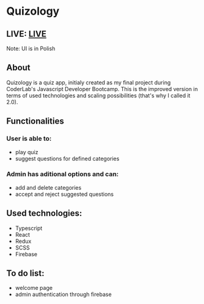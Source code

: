 # Quizology

## LIVE: [LIVE](https://quizology.netlify.app/)
Note: UI is in Polish

## About
Quizology is a quiz app, initialy created as my final project during CoderLab's Javascript Developer Bootcamp. This is the improved version in terms of used technologies and scaling possibilities (that's why I called it 2.0).

## Functionalities
### User is able to:
- play quiz
- suggest questions for defined categories
### Admin has aditional options and can:
- add and delete categories
- accept and reject suggested questions

## Used technologies:
- Typescript
- React
- Redux
- SCSS
- Firebase

## To do list:
- welcome page
- admin authentication through firebase
